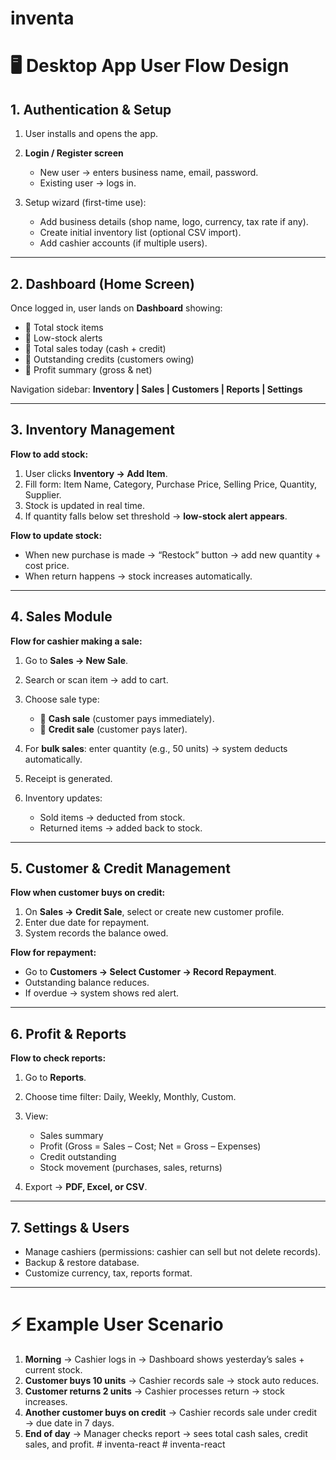 # inventa

# 🖥️ Desktop App User Flow Design

## 1. **Authentication & Setup**

1. User installs and opens the app.
2. **Login / Register screen**

   - New user → enters business name, email, password.
   - Existing user → logs in.

3. Setup wizard (first-time use):

   - Add business details (shop name, logo, currency, tax rate if any).
   - Create initial inventory list (optional CSV import).
   - Add cashier accounts (if multiple users).

---

## 2. **Dashboard (Home Screen)**

Once logged in, user lands on **Dashboard** showing:

- 🔹 Total stock items
- 🔹 Low-stock alerts
- 🔹 Total sales today (cash + credit)
- 🔹 Outstanding credits (customers owing)
- 🔹 Profit summary (gross & net)

Navigation sidebar: **Inventory | Sales | Customers | Reports | Settings**

---

## 3. **Inventory Management**

**Flow to add stock:**

1. User clicks **Inventory → Add Item**.
2. Fill form: Item Name, Category, Purchase Price, Selling Price, Quantity, Supplier.
3. Stock is updated in real time.
4. If quantity falls below set threshold → **low-stock alert appears**.

**Flow to update stock:**

- When new purchase is made → “Restock” button → add new quantity + cost price.
- When return happens → stock increases automatically.

---

## 4. **Sales Module**

**Flow for cashier making a sale:**

1. Go to **Sales → New Sale**.
2. Search or scan item → add to cart.
3. Choose sale type:

   - 🔹 **Cash sale** (customer pays immediately).
   - 🔹 **Credit sale** (customer pays later).

4. For **bulk sales**: enter quantity (e.g., 50 units) → system deducts automatically.
5. Receipt is generated.
6. Inventory updates:

   - Sold items → deducted from stock.
   - Returned items → added back to stock.

---

## 5. **Customer & Credit Management**

**Flow when customer buys on credit:**

1. On **Sales → Credit Sale**, select or create new customer profile.
2. Enter due date for repayment.
3. System records the balance owed.

**Flow for repayment:**

- Go to **Customers → Select Customer → Record Repayment**.
- Outstanding balance reduces.
- If overdue → system shows red alert.

---

## 6. **Profit & Reports**

**Flow to check reports:**

1. Go to **Reports**.
2. Choose time filter: Daily, Weekly, Monthly, Custom.
3. View:

   - Sales summary
   - Profit (Gross = Sales – Cost; Net = Gross – Expenses)
   - Credit outstanding
   - Stock movement (purchases, sales, returns)

4. Export → **PDF, Excel, or CSV**.

---

## 7. **Settings & Users**

- Manage cashiers (permissions: cashier can sell but not delete records).
- Backup & restore database.
- Customize currency, tax, reports format.

---

# ⚡ Example User Scenario

1. **Morning** → Cashier logs in → Dashboard shows yesterday’s sales + current stock.
2. **Customer buys 10 units** → Cashier records sale → stock auto reduces.
3. **Customer returns 2 units** → Cashier processes return → stock increases.
4. **Another customer buys on credit** → Cashier records sale under credit → due date in 7 days.
5. **End of day** → Manager checks report → sees total cash sales, credit sales, and profit.
#   i n v e n t a - r e a c t  
 #   i n v e n t a - r e a c t  
 